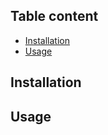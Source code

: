 <h2>Table content</h2>
  <ul>
    <li>
      <a href="https://github.com/nmtoan251998/blog-with-php/#installation">Installation</a>
    </li>
    <li>
      <a href="https://github.com/nmtoan251998/blog-with-php/#usage">Usage</a>
    </li>
  </ul>

<h2>Installation</h2>
<a id="user-content-installation" class="anchor" aria-hidden="true" href="#installation"></a>

<h2>Usage</h2>
<a id="user-content-usage" class="anchor" aria-hidden="true" href="#usage"></a>      
  <!-- <p>In terminal, run:</p>
  <div class="highlight highlight-source-shell">
    <pre>node app.js</pre>        
  </div>       -->

